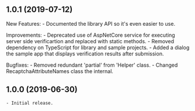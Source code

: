 ## 1.0.1 (2019-07-12)

New Features:
    - Documented the library API so it's even easier to use.

Improvements:
    - Deprecated use of AspNetCore service for executing server side verificartion and replaced with static methods.
	- Removed dependency on TypeScript for library and sample projects.
	- Added a dialog the sample app that displays verification results after submission.

Bugfixes:
    - Removed redundant 'partial' from 'Helper' class.
	- Changed RecaptchaAttributeNames class the internal.

## 1.0.0 (2019-06-30)

    - Initial release.
